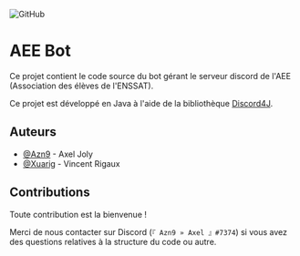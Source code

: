 ![GitHub](https://img.shields.io/github/license/Azn9/AEE-Bot)
# AEE Bot

Ce projet contient le code source du bot gérant le serveur discord de l'AEE (Association des élèves de l'ENSSAT).

Ce projet est développé en Java à l'aide de la bibliothèque [Discord4J](https://github.com/Discord4J/Discord4J).
## Auteurs

- [@Azn9](https://github.com/Azn9) - Axel Joly
- [@Xuarig](https://github.com/Xuarig) - Vincent Rigaux


## Contributions

Toute contribution est la bienvenue !

Merci de nous contacter sur Discord (`『 Azn9 » Axel 』#7374`) si vous avez des questions relatives à la structure du code ou autre.

